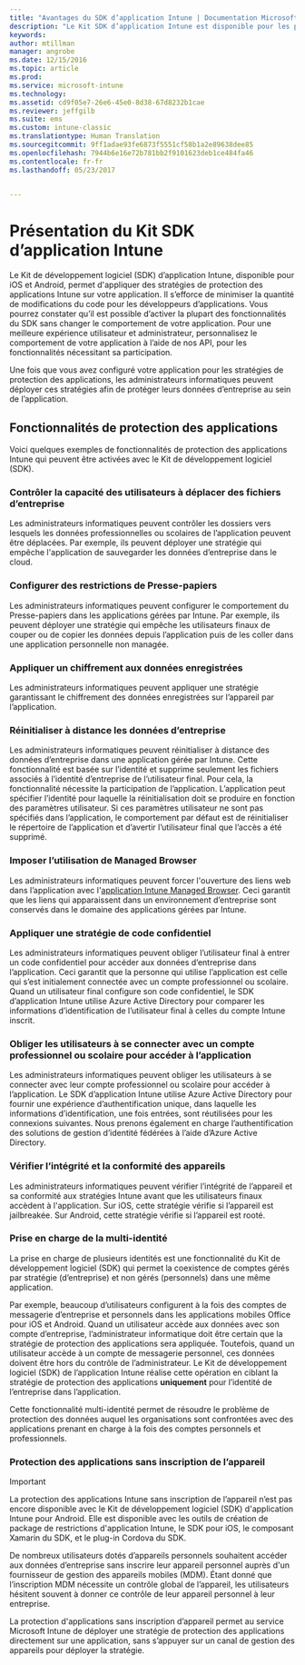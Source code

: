```yaml
---
title: "Avantages du SDK d’application Intune | Documentation Microsoft"
description: "Le Kit SDK d’application Intune est disponible pour les plateformes iOS et Android et permet d’utiliser les fonctionnalités de gestion des applications mobiles avec Microsoft Intune."
keywords: 
author: mtillman
manager: angrobe
ms.date: 12/15/2016
ms.topic: article
ms.prod: 
ms.service: microsoft-intune
ms.technology: 
ms.assetid: cd9f05e7-26e6-45e0-8d38-67d8232b1cae
ms.reviewer: jeffgilb
ms.suite: ems
ms.custom: intune-classic
ms.translationtype: Human Translation
ms.sourcegitcommit: 9ff1adae93fe6873f5551cf58b1a2e89638dee85
ms.openlocfilehash: 7944b6e16e72b781bb2f9101623deb1ce484fa46
ms.contentlocale: fr-fr
ms.lasthandoff: 05/23/2017


---
```


# <a name="intune-app-sdk-overview"></a>Présentation du Kit SDK d’application Intune
Le Kit de développement logiciel (SDK) d’application Intune, disponible pour iOS et Android, permet d'appliquer des stratégies de protection des applications Intune sur votre application. Il s’efforce de minimiser la quantité de modifications du code pour les développeurs d’applications. Vous pourrez constater qu’il est possible d’activer la plupart des fonctionnalités du SDK sans changer le comportement de votre application. Pour une meilleure expérience utilisateur et administrateur, personnalisez le comportement de votre application à l’aide de nos API, pour les fonctionnalités nécessitant sa participation.

Une fois que vous avez configuré votre application pour les stratégies de protection des applications, les administrateurs informatiques peuvent déployer ces stratégies afin de protéger leurs données d’entreprise au sein de l’application.

## <a name="app-protection-features"></a>Fonctionnalités de protection des applications

Voici quelques exemples de fonctionnalités de protection des applications Intune qui peuvent être activées avec le Kit de développement logiciel (SDK).

### <a name="control-users-ability-to-move-corporate-files"></a>Contrôler la capacité des utilisateurs à déplacer des fichiers d’entreprise
Les administrateurs informatiques peuvent contrôler les dossiers vers lesquels les données professionnelles ou scolaires de l’application peuvent être déplacées. Par exemple, ils peuvent déployer une stratégie qui empêche l'application de sauvegarder les données d’entreprise dans le cloud.

### <a name="configure-clipboard-restrictions"></a>Configurer des restrictions de Presse-papiers
Les administrateurs informatiques peuvent configurer le comportement du Presse-papiers dans les applications gérées par Intune. Par exemple, ils peuvent déployer une stratégie qui empêche les utilisateurs finaux de couper ou de copier les données depuis l’application puis de les coller dans une application personnelle non managée.

### <a name="enforce-encryption-on-saved-data"></a>Appliquer un chiffrement aux données enregistrées
Les administrateurs informatiques peuvent appliquer une stratégie garantissant le chiffrement des données enregistrées sur l’appareil par l’application.

### <a name="remotely-wipe-corporate-data"></a>Réinitialiser à distance les données d’entreprise
Les administrateurs informatiques peuvent réinitialiser à distance des données d’entreprise dans une application gérée par Intune. Cette fonctionnalité est basée sur l’identité et supprime seulement les fichiers associés à l’identité d’entreprise de l’utilisateur final. Pour cela, la fonctionnalité nécessite la participation de l’application. L’application peut spécifier l’identité pour laquelle la réinitialisation doit se produire en fonction des paramètres utilisateur. Si ces paramètres utilisateur ne sont pas spécifiés dans l’application, le comportement par défaut est de réinitialiser le répertoire de l’application et d’avertir l’utilisateur final que l’accès a été supprimé.

### <a name="enforce-the-use-of-a-managed-browser"></a>Imposer l’utilisation de Managed Browser
Les administrateurs informatiques peuvent forcer l'ouverture des liens web dans l’application avec l'[application Intune Managed Browser](../deploy-use/manage-internet-access-using-managed-browser-policies.md). Ceci garantit que les liens qui apparaissent dans un environnement d’entreprise sont conservés dans le domaine des applications gérées par Intune.

### <a name="enforce-a-pin-policy"></a>Appliquer une stratégie de code confidentiel
Les administrateurs informatiques peuvent obliger l’utilisateur final à entrer un code confidentiel pour accéder aux données d’entreprise dans l’application. Ceci garantit que la personne qui utilise l’application est celle qui s’est initialement connectée avec un compte professionnel ou scolaire. Quand un utilisateur final configure son code confidentiel, le SDK d’application Intune utilise Azure Active Directory pour comparer les informations d’identification de l’utilisateur final à celles du compte Intune inscrit.

### <a name="require-users-to-sign-in-with-work-or-school-account-for-app-access"></a>Obliger les utilisateurs à se connecter avec un compte professionnel ou scolaire pour accéder à l’application
Les administrateurs informatiques peuvent obliger les utilisateurs à se connecter avec leur compte professionnel ou scolaire pour accéder à l’application. Le SDK d’application Intune utilise Azure Active Directory pour fournir une expérience d’authentification unique, dans laquelle les informations d’identification, une fois entrées, sont réutilisées pour les connexions suivantes. Nous prenons également en charge l’authentification des solutions de gestion d’identité fédérées à l’aide d’Azure Active Directory.

### <a name="check-device-health-and-compliance"></a>Vérifier l’intégrité et la conformité des appareils
Les administrateurs informatiques peuvent vérifier l’intégrité de l’appareil et sa conformité aux stratégies Intune avant que les utilisateurs finaux accèdent à l'application. Sur iOS, cette stratégie vérifie si l’appareil est jailbreakée. Sur Android, cette stratégie vérifie si l’appareil est rooté.

### <a name="multi-identity-support"></a>Prise en charge de la multi-identité
La prise en charge de plusieurs identités est une fonctionnalité du Kit de développement logiciel (SDK) qui permet la coexistence de comptes gérés par stratégie (d’entreprise) et non gérés (personnels) dans une même application.

Par exemple, beaucoup d’utilisateurs configurent à la fois des comptes de messagerie d’entreprise et personnels dans les applications mobiles Office pour iOS et Android. Quand un utilisateur accède aux données avec son compte d’entreprise, l’administrateur informatique doit être certain que la stratégie de protection des applications sera appliquée. Toutefois, quand un utilisateur accède à un compte de messagerie personnel, ces données doivent être hors du contrôle de l’administrateur. Le Kit de développement logiciel (SDK) de l’application Intune réalise cette opération en ciblant la stratégie de protection des applications **uniquement** pour l’identité de l’entreprise dans l’application.

Cette fonctionnalité multi-identité permet de résoudre le problème de protection des données auquel les organisations sont confrontées avec des applications prenant en charge à la fois des comptes personnels et professionnels.


### <a name="app-protection-without-device-enrollment"></a>Protection des applications sans inscription de l’appareil

>[!IMPORTANT]
>La protection des applications Intune sans inscription de l’appareil n’est pas encore disponible avec le Kit de développement logiciel (SDK) d'application Intune pour Android. Elle est disponible avec les outils de création de package de restrictions d'application Intune, le SDK pour iOS, le composant Xamarin du SDK, et le plug-in Cordova du SDK.


De nombreux utilisateurs dotés d’appareils personnels souhaitent accéder aux données d’entreprise sans inscrire leur appareil personnel auprès d'un fournisseur de gestion des appareils mobiles (MDM). Étant donné que l’inscription MDM nécessite un contrôle global de l’appareil, les utilisateurs hésitent souvent à donner ce contrôle de leur appareil personnel à leur entreprise.

La protection d'applications sans inscription d’appareil permet au service Microsoft Intune de déployer une stratégie de protection des applications directement sur une application, sans s’appuyer sur un canal de gestion des appareils pour déployer la stratégie.

